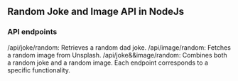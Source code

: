 ## Random Joke and Image API in NodeJs
### API endpoints
/api/joke/random: Retrieves a random dad joke.
/api/image/random: Fetches a random image from Unsplash.
/api/joke&&image/random: Combines both a random joke and a random image. Each endpoint corresponds to a specific functionality.
